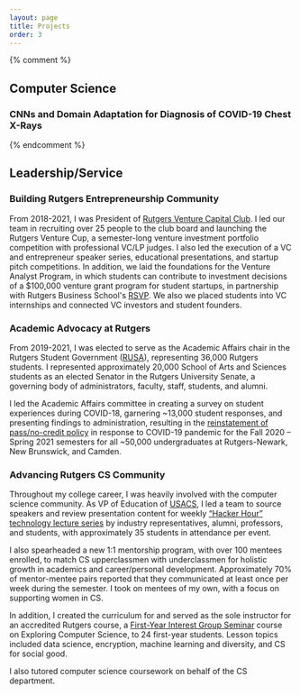 ```yaml
---
layout: page
title: Projects
order: 3
---
```


{% comment %} 
## Computer Science

### CNNs and Domain Adaptation for Diagnosis of COVID-19 Chest X-Rays
{% endcomment %}

## Leadership/Service

### Building Rutgers Entrepreneurship Community
From 2018-2021, I was President of [Rutgers Venture Capital Club](https://www.instagram.com/rutgers_vc). I led our team in recruiting over 25 people to the club board and launching the Rutgers Venture Cup, a semester-long venture investment portfolio competition with professional VC/LP judges. I also led the execution of a VC and entrepreneur speaker series, educational presentations, and startup pitch competitions. In addition, we laid the foundations for the Venture Analyst Program, in which students can contribute to investment decisions of a  $100,000 venture grant program for student startups, in partnership with Rutgers Business School's [RSVP](https://www.business.rutgers.edu/road-silicon-valley). We also we placed students into VC internships and connected VC investors and student founders. 

### Academic Advocacy at Rutgers
From 2019-2021, I was elected to serve as the Academic Affairs chair in the Rutgers Student Government ([RUSA](https://rusa.rutgers.edu/)), representing 36,000 Rutgers students. I represented approximately 20,000 School of Arts and Sciences students as an elected Senator in the Rutgers University Senate, a governing body of administrators, faculty, staff, students, and alumni. 

I led the Academic Affairs committee in creating a survey on student experiences during COVID-18, garnering ~13,000 student responses, and presenting findings to administration, resulting in the [reinstatement of pass/no-credit policy](https://dailytargum.com/article/2020/11/rutgers-announces-pass-no-credit-optional-grading-system-for-fall-semester) in response to COVID-19 pandemic for the Fall 2020 – Spring 2021 semesters for all ~50,000 undergraduates at Rutgers-Newark, New Brunswick, and Camden. 


### Advancing Rutgers CS Community
Throughout my college career, I was heavily involved with the computer science community. As VP of Education of [USACS](usacs.rutgers.edu), I led a team to source speakers and review presentation content for weekly [“Hacker Hour” technology lecture series](https://www.youtube.com/channel/UCwDoERNwcCrZICFil2fmdmA/videos) by industry representatives, alumni, professors, and students, with approximately 35 students in attendance per event.

I also spearheaded a new 1:1 mentorship program, with over 100 mentees enrolled, to match CS upperclassmen with underclassmen for holistic growth in academics and career/personal development. Approximately 70% of mentor-mentee pairs reported that they communicated at least once per week during the semester. I took on mentees of my own, with a focus on supporting women in CS.

In addition, I created the curriculum for and served as the sole instructor for an accredited Rutgers course, a [First-Year Interest Group Seminar](https://careers.rutgers.edu/about-us/resources-services/first-year-interest-group-seminars-figs) course on Exploring Computer Science, to 24 first-year students. Lesson topics included data science, encryption, machine learning and diversity, and CS for social good. 

I also tutored computer science coursework on behalf of the CS department. 